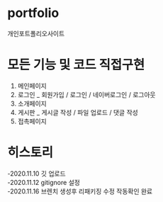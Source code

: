 # portfolio
개인포트폴리오사이트
# 모든 기능 및 코드 직접구현
1. 메인페이지
2. 로그인 _ 회원가입 / 로그인 / 네이버로그인 / 로그아웃
3. 소개페이지
4. 게시판 _ 게시글 작성 / 파일 업로드 / 댓글 작성
5. 접촉페이지
# 히스토리
-2020.11.10 깃 업로드  
-2020.11.12 gitignore 설정  
-2020.11.16 브렌치 생성후 리패키징 수정 작동확인 완료
